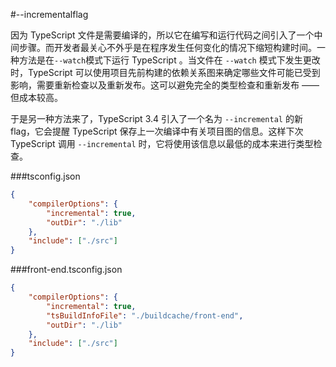#--incrementalflag

因为 TypeScript 文件是需要编译的，所以它在编写和运行代码之间引入了一个中间步骤。而开发者最关心不外乎是在程序发生任何变化的情况下缩短构建时间。一种方法是在`--watch`模式下运行 TypeScript 。当文件在 `--watch` 模式下发生更改时，TypeScript 可以使用项目先前构建的依赖关系图来确定哪些文件可能已受到影响，需要重新检查以及重新发布。这可以避免完全的类型检查和重新发布 —— 但成本较高。

于是另一种方法来了，TypeScript 3.4 引入了一个名为 `--incremental` 的新 flag，它会提醒 TypeScript 保存上一次编译中有关项目图的信息。这样下次 TypeScript 调用 `--incremental` 时，它将使用该信息以最低的成本来进行类型检查。

###tsconfig.json
```json
{
    "compilerOptions": {
        "incremental": true,
        "outDir": "./lib"
    },
    "include": ["./src"]
}
```

###front-end.tsconfig.json
```json
{
    "compilerOptions": {
        "incremental": true,
        "tsBuildInfoFile": "./buildcache/front-end",
        "outDir": "./lib"
    },
    "include": ["./src"]
}
```